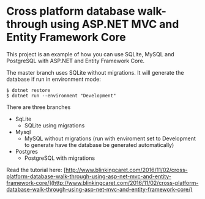 # Cross platform database walk-through using ASP.NET MVC and Entity Framework Core

This project is an example of how you can use SQLite, MySQL and PostgreSQL with ASP.NET and Entity Framework Core.

The master branch uses SQLite without migrations. It will generate the database if run in environment mode:

    $ dotnet restore
    $ dotnet run --environment "Development"

There are three branches

 - SqLite
   - SQLite using migrations
 - Mysql 
   - MySQL without migrations (run with enviroment set to Development to generate have the database be generated automatically)
 - Postgres
   - PostgreSQL with migrations

Read the tutorial here: [http://www.blinkingcaret.com/2016/11/02/cross-platform-database-walk-through-using-asp-net-mvc-and-entity-framework-core/](http://www.blinkingcaret.com/2016/11/02/cross-platform-database-walk-through-using-asp-net-mvc-and-entity-framework-core/) 

